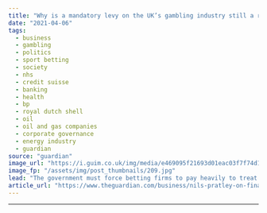 ```yaml
---
title: "Why is a mandatory levy on the UK’s gambling industry still a roll of the dice?"
date: "2021-04-06"
tags: 
  - business
  - gambling
  - politics
  - sport betting
  - society
  - nhs
  - credit suisse
  - banking
  - health
  - bp
  - royal dutch shell
  - oil
  - oil and gas companies
  - corporate governance
  - energy industry
  - guardian
source: "guardian"
image_url: "https://i.guim.co.uk/img/media/e469095f21693d01eac03f7f74d1ace2a5f3e5fb/0_140_5400_3239/master/5400.jpg?width=460&quality=85&auto=format&fit=max&s=ee15f2baa8a6c40f93a108a43e493e85"
image_fp: "/assets/img/post_thumbnails/209.jpg"
lead: "The government must force betting firms to pay heavily to treat gambling addiction – not rely on their goodwillTax gambling firms to fund addiction treatment – NHS director‘Every other ad will be for gambling’ -  Addicts’ lockdown struggleThat betting ..."
article_url: "https://www.theguardian.com/business/nils-pratley-on-finance/2021/apr/07/why-is-a-mandatory-levy-on-the-uks-gambling-industry-still-a-roll-of-the-dice"
---
```


---
